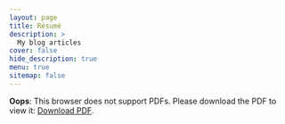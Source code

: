```yaml
---
layout: page
title: Résumé
description: >
  My blog articles
cover: false
hide_description: true
menu: true
sitemap: false
---
```


<object data="/assets/files/Résumé_junjie_yin.pdf" type="application/pdf" width="100%" height="1500rem">
<p><b>Oops</b>: This browser does not support PDFs. Please download the PDF to view it: 
<a href="/assets/files/Résumé_junjie_yin.pdf">Download PDF</a>.</p>
</object>